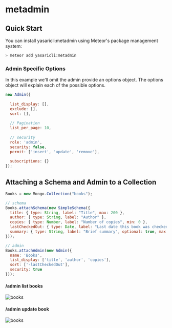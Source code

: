 metadmin 
======

## Quick Start
You can install yasaricli:metadmin using Meteor's package management system:

```bash
> meteor add yasaricli:metadmin
```

### Admin Specific Options
In this example we'll omit the admin provide an options
object. The options object will explain each of the possible options.

```javascript
new Admin({
  
  list_display: [],
  exclude: [],
  sort: [],
  
  // Pagination
  list_per_page: 10,
  
  // security
  role: 'admin',
  security: false,
  permit: ['insert', 'update', 'remove'],
  
  subscriptions: {}
});
```
## Attaching a Schema and Admin to a Collection

```js
Books = new Mongo.Collection("books");

// schema 
Books.attachSchema(new SimpleSchema({
  title: { type: String, label: "Title", max: 200 },
  author: { type: String, label: "Author" },
  copies: { type: Number, label: "Number of copies", min: 0 },
  lastCheckedOut: { type: Date, label: "Last date this book was checked out", optional: true },
  summary: { type: String, label: "Brief summary", optional: true, max: 1000 }
}));

// admin
Books.attachAdmin(new Admin({
  name: 'Books',
  list_display: ['title', 'author', 'copies'],
  sort: ['-lastCheckedOut'],
  security: true
}));
```

#### /admin list books
![books](http://i.imgur.com/5fpi8Nn.png)

#### /admin update book
![books](http://i.imgur.com/2wRgXjh.png)
